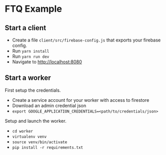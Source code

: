 # FTQ Example

## Start a client

- Create a file `client/src/firebase-config.js` that exports your firebase config.
- Run `yarn install`
- Run `yarn run dev`
- Navigate to [http://localhost:8080](http://localhost:8080)

## Start a worker

First setup the credentials.
- Create a service account for your worker with access to firestore
- Download an admin credential json
- `export GOOGLE_APPLICATION_CREDENTIALS=<path/to/credentials/json>`

Setup and launch the worker.
- `cd worker`
- `virtualenv venv`
- `source venv/bin/activate`
- `pip install -r requirements.txt`
